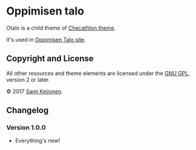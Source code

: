 # Oppimisen talo

Otalo is a child theme of [Checathlon theme](https://foxland.fi/downloads/checathlon/).

It's used in [Oppimisen Talo site](https://www.oppimisentalo.fi/).

## Copyright and License

All other resources and theme elements are licensed under the [GNU GPL](http://www.gnu.org/licenses/old-licenses/gpl-2.0.html), version 2 or later.

&copy; 2017 [Sami Keijonen](https://foxland.fi/).

## Changelog

### Version 1.0.0

* Everything's new!
